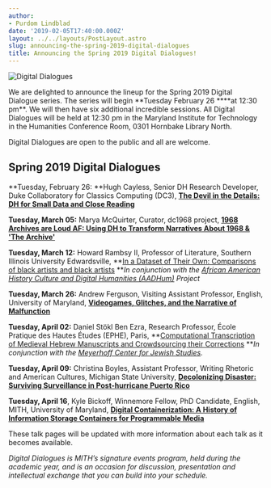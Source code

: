 ```yaml
---
author:
- Purdom Lindblad
date: '2019-02-05T17:40:00.000Z'
layout: ../../layouts/PostLayout.astro
slug: announcing-the-spring-2019-digital-dialogues
title: Announcing the Spring 2019 Digital Dialogues!
---
```


![Digital Dialogues](/assets/images/2009-12-header_digital-dialogues_wide.png)

We are delighted to announce the lineup for the Spring 2019 Digital Dialogue series. The series will begin **Tuesday February 26 \*\***at 12:30 pm\*\*. We will then have six additional incredible sessions. All Digital Dialogues will be held at 12:30 pm in the Maryland Institute for Technology in the Humanities Conference Room, 0301 Hornbake Library North.

Digital Dialogues are open to the public and all are welcome.

## Spring 2019 Digital Dialogues

**Tuesday, February 26: **Hugh Cayless, Senior DH Research Developer, Duke Collaboratory for Classics Computing (DC3), [**The Devil in the Details: DH for Small Data and Close Reading**](https://mith.umd.edu/dialogues/dd-spring-2019-hugh-cayless/)

**Tuesday, March 05:** Marya McQuirter, Curator, dc1968 project, [**1968 Archives are Loud AF: Using DH to Transform Narratives About 1968 & 'The Archive'**](https://mith.umd.edu/dialogues/dd-spring-2019-marya-mcquirter/)

**Tuesday, March 12:** Howard Rambsy II, Professor of Literature, Southern Illinois University Edwardsville, **[In a Dataset of Their Own: Comparisons of black artists and black artists](https://mith.umd.edu/dialogues/dd-spring-2019-howard-rambsy-ii/) **_In conjunction with the [African American History Culture and Digital Humanities (AADHum)](https://aadhum.umd.edu/) Project_

**Tuesday, March 26:** Andrew Ferguson, Visiting Assistant Professor, English, University of Maryland, [**Videogames, Glitches, and the Narrative of Malfunction**](https://mith.umd.edu/dialogues/dd-spring-2019-andrew-ferguson/)

**Tuesday, April 02:** Daniel Stökl Ben Ezra, Research Professor, École Pratique des Hautes Études (EPHE), Paris, **[Computational Transcription of Medieval Hebrew Manuscripts and Crowdsourcing their Corrections](https://mith.umd.edu/dialogues/dd-spring-2019-daniel-stokl-ben-ezra) **_In conjunction with the [Meyerhoff Center for Jewish Studies](https://jewishstudies.umd.edu/)._

**Tuesday, April 09:** Christina Boyles, Assistant Professor, Writing Rhetoric and American Cultures, Michigan State University, [**Decolonizing Disaster: Surviving Surveillance in Post-hurricane Puerto Rico**](https://mith.umd.edu/dialogues/dd-spring-2019-christina-boyles/)

**Tuesday, April 16**, Kyle Bickoff, Winnemore Fellow, PhD Candidate, English, MITH, University of Maryland, [**Digital Containerization: A History of Information Storage Containers for Programmable Media**](https://mith.umd.edu/dialogues/dd-spring-2019-kyle-bickoff/)

These talk pages will be updated with more information about each talk as it becomes available.

_Digital Dialogues is MITH’s signature events program, held during the academic year, and is an occasion for discussion, presentation and intellectual exchange that you can build into your schedule._